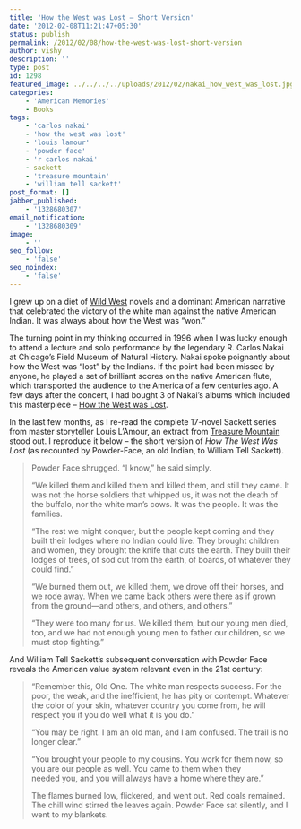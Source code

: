 ```yaml
---
title: 'How the West was Lost – Short Version'
date: '2012-02-08T11:21:47+05:30'
status: publish
permalink: /2012/02/08/how-the-west-was-lost-short-version
author: vishy
description: ''
type: post
id: 1298
featured_image: ../../../../uploads/2012/02/nakai_how_west_was_lost.jpg
categories: 
    - 'American Memories'
    - Books
tags:
    - 'carlos nakai'
    - 'how the west was lost'
    - 'louis lamour'
    - 'powder face'
    - 'r carlos nakai'
    - sackett
    - 'treasure mountain'
    - 'william tell sackett'
post_format: []
jabber_published:
    - '1328680307'
email_notification:
    - '1328680309'
image:
    - ''
seo_follow:
    - 'false'
seo_noindex:
    - 'false'
---
```


I grew up on a diet of [Wild West](http://en.wikipedia.org/wiki/American_Old_West) novels and a dominant American narrative that celebrated the victory of the white man against the native American Indian. It was always about how the West was “won.”

The turning point in my thinking occurred in 1996 when I was lucky enough to attend a lecture and solo performance by the legendary R. Carlos Nakai at Chicago’s Field Museum of Natural History. Nakai spoke poignantly about how the West was “lost” by the Indians. If the point had been missed by anyone, he played a set of brilliant scores on the native American flute, which transported the audience to the America of a few centuries ago. A few days after the concert, I had bought 3 of Nakai’s albums which included this masterpiece – [How the West was Lost](http://www.amazon.com/How-West-Lost-1993-Documentary/dp/B000000POP).

In the last few months, as I re-read the complete 17-novel Sackett series from master storyteller Louis L’Amour, an extract from [Treasure Mountain](http://www.amazon.com/gp/product/B000FBJB1S/ref=pd_lpo_k2_dp_sr_2?pf_rd_p=486539851&pf_rd_s=lpo-top-stripe-1&pf_rd_t=201&pf_rd_i=0553105426&pf_rd_m=ATVPDKIKX0DER&pf_rd_r=0R6R83MFHBYZTCH4ZENA) stood out. I reproduce it below – the short version of *How The West Was Lost* (as recounted by Powder-Face, an old Indian, to William Tell Sackett).

> Powder Face shrugged. “I know,” he said simply.
> 
> “We killed them and killed them and killed them, and still they came. It was not the horse soldiers that whipped us, it was not the death of the buffalo, nor the white man’s cows. It was the people. It was the families.
> 
> “The rest we might conquer, but the people kept coming and they built their lodges where no Indian could live. They brought children and women, they brought the knife that cuts the earth. They built their lodges of trees, of sod cut from the earth, of boards, of whatever they could find.”
> 
> “We burned them out, we killed them, we drove off their horses, and we rode away. When we came back others were there as if grown from the ground—and others, and others, and others.”
> 
> “They were too many for us. We killed them, but our young men died, too, and we had not enough young men to father our children, so we must stop fighting.”

And William Tell Sackett’s subsequent conversation with Powder Face reveals the American value system relevant even in the 21st century:

> “Remember this, Old One. The white man respects success. For the poor, the weak, and the inefficient, he has pity or contempt. Whatever the color of your skin, whatever country you come from, he will respect you if you do well what it is you do.”
> 
> “You may be right. I am an old man, and I am confused. The trail is no longer clear.”
> 
> “You brought your people to my cousins. You work for them now, so you are our people as well. You came to them when they  
> needed you, and you will always have a home where they are.”
> 
> The flames burned low, flickered, and went out. Red coals remained. The chill wind stirred the leaves again. Powder Face sat silently, and I went to my blankets.

